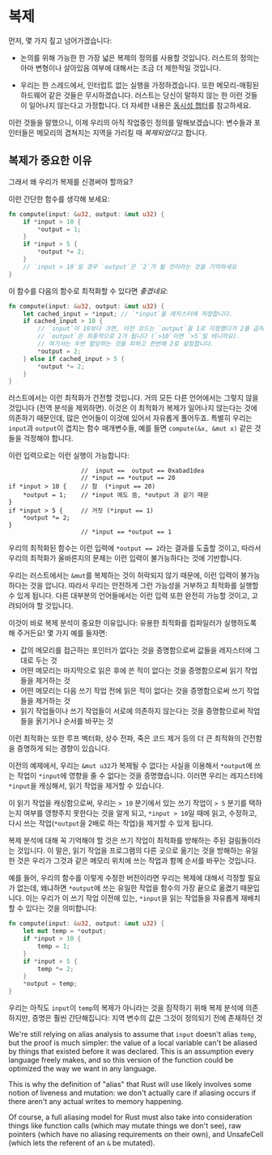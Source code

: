 # 복제

먼저, 몇 가지 짚고 넘어가겠습니다:

* 논의를 위해 가능한 한 가장 넓은 복제의 정의를 사용할 것입니다. 러스트의 정의는 아마 변형이나 살아있음 여부에 대해서는 조금 더 제한적일 것입니다.

* 우리는 한 스레드에서, 인터럽트 없는 실행을 가정하겠습니다. 또한 메모리-매핑된 하드웨어 같은 것들은 무시하겠습니다. 러스트는 당신이 말하지 않는 한 이런 것들이 일어나지 않는다고 가정합니다. 더 자세한 내용은 [동시성 챕터](concurrency.html)를 참고하세요.

이런 것들을 말했으니, 이제 우리의 아직 작업중인 정의를 말해보겠습니다: 변수들과 포인터들은 메모리의 겹쳐지는 지역을 가리킬 때 *복제되었다*고 합니다.

## 복제가 중요한 이유

그래서 왜 우리가 복제를 신경써야 할까요?

이런 간단한 함수를 생각해 보세요:

```rust
fn compute(input: &u32, output: &mut u32) {
    if *input > 10 {
        *output = 1;
    }
    if *input > 5 {
        *output *= 2;
    }
    // `input > 10`일 경우 `output`은 `2`가 될 것이라는 것을 기억하세요
}
```

이 함수를 다음의 함수로 최적화할 수 있다면 *좋겠네요*:

```rust
fn compute(input: &u32, output: &mut u32) {
    let cached_input = *input; // `*input`을 레지스터에 저장합니다.
    if cached_input > 10 {
        // `input`이 10보다 크면, 이전 코드는 `output`을 1로 지정했다가 2를 곱하니, 
        // `output`은 최종적으로 2가 됩니다 (`>10`이면 `>5`일 테니까요).
        // 여기서는 두번 할당하는 것을 피하고 한번에 2로 설정합니다.
        *output = 2;
    } else if cached_input > 5 {
        *output *= 2;
    }
}
```

러스트에서는 이런 최적화가 건전할 것입니다. 거의 모든 다른 언어에서는 그렇지 않을 것입니다 (전역 분석을 제외하면). 이것은 이 최적화가 복제가 일어나지 않는다는 것에 의존하기 때문인데, 많은 언어들이 이것에 있어서 자유롭게 풀어두죠. 
특별히 우리는 `input`과 `output`이 겹치는 함수 매개변수들, 예를 들면 `compute(&x, &mut x)` 같은 것들을 걱정해야 합니다.

이런 입력으로는 이런 실행이 가능합니다:

<!-- ignore: expanded code -->
```rust,ignore
                    //  input ==  output == 0xabad1dea
                    // *input == *output == 20
if *input > 10 {    // 참  (*input == 20)
    *output = 1;    // *input 에도 씀, *output 과 같기 때문
}
if *input > 5 {     // 거짓 (*input == 1)
    *output *= 2;
}
                    // *input == *output == 1
```

우리의 최적화된 함수는 이런 입력에 `*output == 2`라는 결과를 도출할 것이고, 따라서 우리의 최적화가 올바른지의 문제는 이런 입력이 불가능하다는 것에 기반합니다.

우리는 러스트에서는 `&mut`를 복제하는 것이 허락되지 않기 때문에, 이런 입력이 불가능하다는 것을 압니다. 따라서 우리는 안전하게 그런 가능성을 거부하고 최적화를 실행할 수 있게 됩니다. 
다른 대부분의 언어들에서는 이런 입력 또한 완전히 가능할 것이고, 고려되어야 할 것입니다.

이것이 바로 복제 분석이 중요한 이유입니다: 유용한 최적화를 컴파일러가 실행하도록 해 주거든요! 몇 가지 예를 들자면:

* 값의 메모리를 접근하는 포인터가 없다는 것을 증명함으로써 값들을 레지스터에 그대로 두는 것
* 어떤 메모리는 마지막으로 읽은 후에 쓴 적이 없다는 것을 증명함으로써 읽기 작업들을 제거하는 것
* 어떤 메모리는 다음 쓰기 작업 전에 읽은 적이 없다는 것을 증명함으로써 쓰기 작업들을 제거하는 것
* 읽기 작업들이나 쓰기 작업들이 서로에 의존하지 않는다는 것을 증명함으로써 작업들을 옭기거나 순서를 바꾸는 것

이런 최적화는 또한 루프 벡터화, 상수 전파, 죽은 코드 제거 등의 더 큰 최적화의 건전함을 증명하게 되는 경향이 있습니다.

이전의 예제에서, 우리는 `&mut u32`가 복제될 수 없다는 사실을 이용해서 `*output`에 쓰는 작업이 `*input`에 영향을 줄 수 없다는 것을 증명했습니다. 이러면 우리는 레지스터에 `*input`을 캐싱해서, 읽기 작업을 제거할 수 있습니다.

이 읽기 작업을 캐싱함으로써, 우리는 `> 10` 분기에서 있는 쓰기 작업이 `> 5` 분기를 택하는지 여부를 영향주지 못한다는 것을 알게 되고, `*input > 10`일 때에 읽고, 수정하고, 다시 쓰는 작업(`*output`을 2배로 하는 작업)을 제거할 수 있게 됩니다.

복제 분석에 대해 꼭 기억해야 할 것은 쓰기 작업이 최적화를 방해하는 주된 걸림돌이라는 것입니다. 이 말은, 읽기 작업을 프로그램의 다른 곳으로 옮기는 것을 방해하는 유일한 것은 우리가 그것과 같은 메모리 위치에 쓰는 작업과 함께 순서를 바꾸는 것입니다.

예를 들어, 우리의 함수를 이렇게 수정한 버전이라면 우리는 복제에 대해서 걱정할 필요가 없는데, 왜냐하면 `*output`에 쓰는 유일한 작업을 함수의 가장 끝으로 옮겼기 때문입니다. 이는 우리가 이 쓰기 작업 이전에 있는, `*input`을 읽는 작업들을 자유롭게 재배치할 수 있다는 것을 의미합니다:

```rust
fn compute(input: &u32, output: &mut u32) {
    let mut temp = *output;
    if *input > 10 {
        temp = 1;
    }
    if *input > 5 {
        temp *= 2;
    }
    *output = temp;
}
```

우리는 아직도 `input`이 `temp`의 복제가 아니라는 것을 짐작하기 위해 복제 분석에 의존하지만, 증명은 훨씬 간단해집니다: 지역 변수의 값은 그것이 정의되기 전에 존재하던 것

We're still relying on alias analysis to assume that `input` doesn't alias
`temp`, but the proof is much simpler: the value of a local variable can't be
aliased by things that existed before it was declared. This is an assumption
every language freely makes, and so this version of the function could be
optimized the way we want in any language.

This is why the definition of "alias" that Rust will use likely involves some
notion of liveness and mutation: we don't actually care if aliasing occurs if
there aren't any actual writes to memory happening.

Of course, a full aliasing model for Rust must also take into consideration things like
function calls (which may mutate things we don't see), raw pointers (which have
no aliasing requirements on their own), and UnsafeCell (which lets the referent
of an `&` be mutated).
